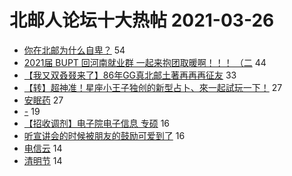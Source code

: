 # 北邮人论坛十大热帖 2021-03-26

- [你在北邮为什么自卑？](https://bbs.byr.cn/article/PsyHealthOnline/54805) 54
- [2021届   BUPT 回河南就业群     一起来抱团取暖啊！！！  （二](https://bbs.byr.cn/article/Henan/389297) 44
- [【我又双叒叕来了】86年GG真北邮土著再再再征友](https://bbs.byr.cn/article/Friends/1988969) 33
- [【转】超神准！星座小王子独创的新型占卜、來一起試玩一下！](https://bbs.byr.cn/article/Constellations/326533) 27
- [安眠药](https://bbs.byr.cn/article/Talking/6262455) 27
- [-](https://bbs.byr.cn/article/WorkLife/1164280) 19
- [【招收调剂】电子院电子信息 专硕](https://bbs.byr.cn/article/AimGraduate/1204111) 16
- [听宣讲会的时候被朋友的鼓励可爱到了](https://bbs.byr.cn/article/Picture/3283535) 16
- [电信云](https://bbs.byr.cn/article/Job/2128739) 14
- [清明节](https://bbs.byr.cn/article/Travel/144974) 14


